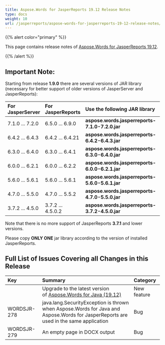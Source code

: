 ```yaml
---
title: Aspose.Words for JasperReports 19.12 Release Notes
type: docs
weight: 10
url: /jasperreports/aspose-words-for-jasperreports-19-12-release-notes/
---
```


{{% alert color="primary" %}} 

This page contains release notes of [Aspose.Words for JasperReports 19.12](https://downloads.aspose.com/words/jasperreports/new-releases/aspose.words-for-jasperreports-19.12/).

{{% /alert %}} 
## **Important Note:**
Starting from release **1.9.0** there are several versions of JAR library (necessary for better support of older versions of JasperServer and JasperReports):

|**For<br>JasperServer**|**For<br>JasperReports**|**Use the following JAR library**|
| :- | :- | :- |
|7.1.0 ... 7.2.0|6.5.0 ... 6.9.0|**aspose.words.jasperreports-7.1.0-7.2.0.jar**|
|6.4.2 ... 6.4.3|6.4.2 ... 6.4.21|**aspose.words.jasperreports-6.4.2-6.4.3.jar**|
|6.3.0 ... 6.4.0|6.3.0 ... 6.4.1|**aspose.words.jasperreports-6.3.0-6.4.0.jar**|
|6.0.0 ... 6.2.1|6.0.0 ... 6.2.2|**aspose.words.jasperreports-6.0.0-6.2.1.jar**|
|5.6.0 ... 5.6.1|5.6.0 ... 5.6.1|**aspose.words.jasperreports-5.6.0-5.6.1.jar**|
|4.7.0 ... 5.5.0|4.7.0 ... 5.5.2|**aspose.words.jasperreports-4.7.0-5.5.0.jar**|
|3.7.2 ... 4.5.0|3.7.2 ... 4.5.0.2|**aspose.words.jasperreports-3.7.2-4.5.0.jar**|
Note that there is no more support of JasperReports **3.7.1** and lower versions.

Please copy **ONLY ONE** jar library according to the version of installed JasperReports.
## **Full List of Issues Covering all Changes in this Release**

|**Key**|**Summary**|**Category**|
| :- | :- | :- |
| |Upgrade to the latest version of [Aspose.Words for Java (19.12)](https://docs.aspose.com/display/wordsjava/Aspose.Words+for+Java+19.12+Release+Notes)|New feature|
|WORDSJR-278|java.lang.SecurityException is thrown when Aspose.Words for Java and<br>Aspose.Words for JasperReports are used in the same application|Bug|
|WORDSJR-279|An empty page in DOCX output|Bug|

